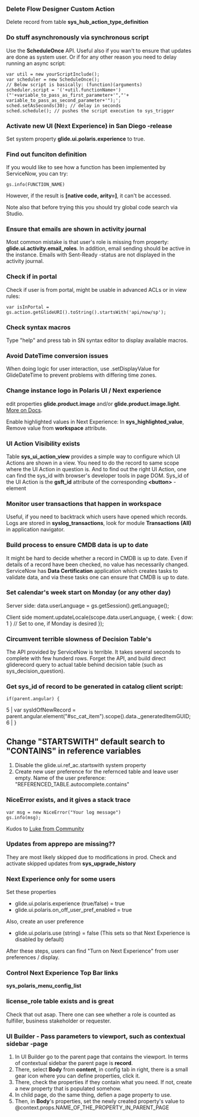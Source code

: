 ### Delete Flow Designer Custom Action
Delete record from table **sys_hub_action_type_definition**

### Do stuff asynchronously via synchronous script
Use the **ScheduleOnce** API. Useful also if you wan't to ensure that updates are done as system user. Or if for any other reason you need to delay running an async script:

    var util = new yourScriptInclude();
    var scheduler = new ScheduleOnce();
    // Below script is basically: (function)(arguments)
    scheduler.script = '('+util.functionName+')("'+variable_to_pass_as_first_parameter+'","'+ variable_to_pass_as_second_parameter+'");';
	sched.setAsSeconds(30); // delay in seconds
	sched.schedule(); // pushes the script execution to sys_trigger

### Activate new UI (Next Experience) in San Diego -release
Set system property **glide.ui.polaris.experience** to true.

### Find out funciton definition
If you would like to see how a function has been implemented by ServiceNow, you can try:

    gs.info(FUNCTION_NAME)

However, if the result is __[native code, arity=<number>]__, it can't be accessed.

Note also that before trying this you should try global code search via Studio.

### Ensure that emails are shown in activity journal

Most common mistake is that user's role is missing from property: **glide.ui.activity.email_roles**. In addition, email sending should be active in the instance. Emails with Sent-Ready -status are not displayed in the activity journal.

### Check if in portal

Check if user is from portal, might be usable in advanced ACLs or in view rules:

    var isInPortal = gs.action.getGlideURI().toString().startsWith('api/now/sp');

### Check syntax macros

Type "help" and press tab in SN syntax editor to display available macros.

### Avoid DateTime conversion issues

When doing logic for user interaction, use .setDisplayValue for GlideDateTime to prevent problems with differing time zones.


### Change instance logo in Polaris UI / Next experience

edit properties **glide.product.image** and/or **glide.product.image.light**. [More on Docs](https://docs.servicenow.com/en-US/bundle/sandiego-platform-user-interface/page/administer/navigation-and-ui/concept/c_ModifyTheBanner.html).

Enable highlighted values in Next Experience:
In **sys_highlighted_value**, Remove value from **workspace** attribute.

### UI Action Visibility exists

Table **sys_ui_action_view** provides a simple way to configure which UI Actions are shown in a view. You need to do the record to same scope where the UI Action in question is. And to find out the right UI Action, one can find the sys_id with browser's developer tools in page DOM. Sys_id of the UI Action is the **gsft_id** attribute of the corresponding **&lt;button&gt;** -element

### Monitor user transactions that happen in workspace

Useful, if you need to backtrack which users have opened which records. Logs are stored in **syslog_transactions**, look for module **Transactions (All)** in application navigator.
 
### Build process to ensure CMDB data is up to date

It might be hard to decide whether a record in CMDB is up to date. Even if details of a record have been checked, no value has necessarily changed. ServiceNow has **Data Certification** application which creates tasks to validate data, and via these tasks one can ensure that CMDB is up to date.

### Set calendar's week start on Monday (or any other day)

Server side:
    data.userLanguage = gs.getSession().getLanguage();


Client side
    moment.updateLocale(scope.data.userLanguage, {
        week: { dow: 1 } // Set to one, if Monday is desired
    });

### Circumvent terrible slowness of Decision Table's

The API provided by ServiceNow is terrible. It takes several seconds to complete with few hunderd rows. Forget the API, and build direct gliderecord query to actual table behind decision table (such as sys_decision_question).

### Get sys_id of record to be generated in catalog client script:

    if(parent.angular) { 
5 | 	var sysIdOfNewRecord = parent.angular.element("#sc_cat_item").scope().data._generatedItemGUID; 
6 | } 

## Change "STARTSWITH" default search to "CONTAINS" in reference variables

1. Disable the glide.ui.ref_ac.startswith system property
2. Create new user preference for the refernced table and leave user empty. Name of the user preference: "REFERENCED_TABLE.autocomplete.contains"

### NiceError exists, and it gives a stack trace

    var msg = new NiceError("Your log message")
    gs.info(msg);

Kudos to [Luke from Community](https://www.servicenow.com/community/developer-articles/use-niceerror-to-generate-better-log-messages/ta-p/2404286)

### Updates from apprepo are missing??

They are most likely skipped due to modifications in prod. Check and activate skipped updates from **sys_upgrade_history**

### Next Experience only for some users

Set these properties
* glide.ui.polaris.experience (true/false) = true
* glide.ui.polaris.on_off_user_pref_enabled = true

Also, create an user preference
- glide.ui.polaris.use (string) = false (This sets so that Next Experience is disabled by default)

After these steps, users can find "Turn on Next Experience" from user preferences / display.

### Control Next Experience Top Bar links

**sys_polaris_menu_config_list**

### license_role table exists and is great

Check that out asap. There one can see whether a role is counted as fulfiller, business stakeholder or requester. 

### UI Builder - Pass parameters to viewport, such as contextual sidebar -page

1. In UI Builder go to the parent page that contains the viewport. In terms of contextual sidebar the parent page is **record**.
2. There, select __Body__ from **content**, in config tab in right, there is a small gear icon where you can define properties, click it.
3. There, check the properties if they contain what you need. If not, create a new property that is populated somehow.
4. In child page, do the same thing, defien a page property to use.
5. Then, in **Body**'s properties, set the newly created property's value to @context.props.NAME_OF_THE_PROPERTY_IN_PARENT_PAGE